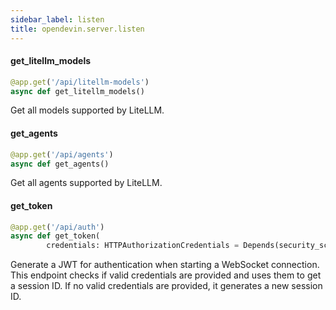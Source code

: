 ```yaml
---
sidebar_label: listen
title: opendevin.server.listen
---
```


#### get\_litellm\_models

```python
@app.get('/api/litellm-models')
async def get_litellm_models()
```

Get all models supported by LiteLLM.

#### get\_agents

```python
@app.get('/api/agents')
async def get_agents()
```

Get all agents supported by LiteLLM.

#### get\_token

```python
@app.get('/api/auth')
async def get_token(
        credentials: HTTPAuthorizationCredentials = Depends(security_scheme))
```

Generate a JWT for authentication when starting a WebSocket connection. This endpoint checks if valid credentials
are provided and uses them to get a session ID. If no valid credentials are provided, it generates a new session ID.


